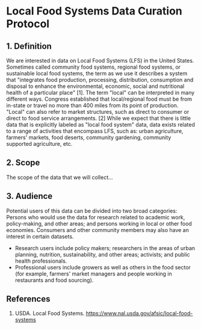 # Local Food Systems Data Curation Protocol
## 1. Definition
We are interested in data on Local Food Systems (LFS) in the United States.  
Sometimes called community food systems, regional food systems, or sustainable local food systems, the term as we use it describes a system that "integrates food production, processing, distribution, consumption and disposal to enhance the environmental, economic, social and nutritional health of a particular place" [1]. The term "local" can be interpreted in many different ways. Congress established that local/regional food must be from in-state or travel no more than 400 miles from its point of production. "Local" can also refer to market structures, such as direct to consumer or direct to food service arrangements. [2] While we expect that there is little data that is explicitly labeled as "local food system" data, data exists related to a range of activities that encompass LFS, such as: urban agriculture, farmers' markets, food deserts, community gardening, community supported agriculture, etc. 
## 2. Scope
The scope of the data that we will collect...
## 3. Audience
Potential users of this data can be divided into two broad categories: Persons who would use the data for research related to academic work, policy-making, and other areas; and persons working in local or other food economies. Consumers and other community members may also have an interest in certain datasets.
+ Research users include policy makers; researchers in the areas of urban planning, nutrition, sustainability, and other areas; activists; and public health professionals.     
+ Professional users include growers as well as others in the food sector (for example, farmers' market managers and people working in restaurants and food sourcing).
## References
1. USDA. Local Food Systems. https://www.nal.usda.gov/afsic/local-food-systems
